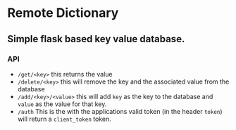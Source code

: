 # Remote Dictionary
## Simple flask based key value database.

### API
- `/get/<key>` this returns the value
- `/delete/<key>` this will remove the key and the associated value from the database
- `/add/<key>/<value>` this will add `key` as the key to the database and `value` as the value for that key.
- `/auth` This is the with the applications valid token (in the header `token`) will return a `client_token` token.
